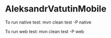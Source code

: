 # AleksandrVatutinMobile

To run native test:
mvn clean test -P native

To run web test:
mvn clean test -P web
